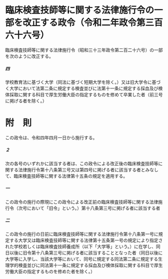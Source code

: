 # 臨床検査技師等に関する法律施行令の一部を改正する政令（令和二年政令第三百六十六号）
臨床検査技師等に関する法律施行令（昭和三十三年政令第二百二十六号）の一部を次のように改正する。
##### 四
学校教育法に基づく大学（同法に基づく短期大学を除く。）又は旧大学令に基づく大学において法第二条に規定する検査並びに法第十一条に規定する採血及び検体採取に関する科目で厚生労働大臣の指定するものを修めて卒業した者（前三号に掲げる者を除く。）
# 附　則
この政令は、令和四年四月一日から施行する。
##### ２
次の各号のいずれかに該当する者は、この政令による改正後の臨床検査技師等に関する法律施行令第十八条第三号又は第四号に掲げる者に該当する者とみなして、臨床検査技師等に関する法律第十五条の規定を適用する。
##### 一
この政令の施行の際現にこの政令による改正前の臨床検査技師等に関する法律施行令（次号において「旧令」という。）第十八条第三号に掲げる者に該当する者
##### 二
この政令の施行の日前に臨床検査技師等に関する法律施行令第十八条第一号に規定する大学又は臨床検査技師等に関する法律第十五条第一号の規定により指定された学校若しくは臨床検査技師養成所（以下「大学等」という。）に在学し、同日以後に旧令第十八条第三号に掲げる者に該当することとなった者（同日以後に大学等に入学し、当該大学等において、同号に規定する同法第二条に規定する生理学的検査並びに同法第十一条に規定する採血及び検体採取に関する科目で厚生労働大臣の指定するものを修めた者を除く。）
